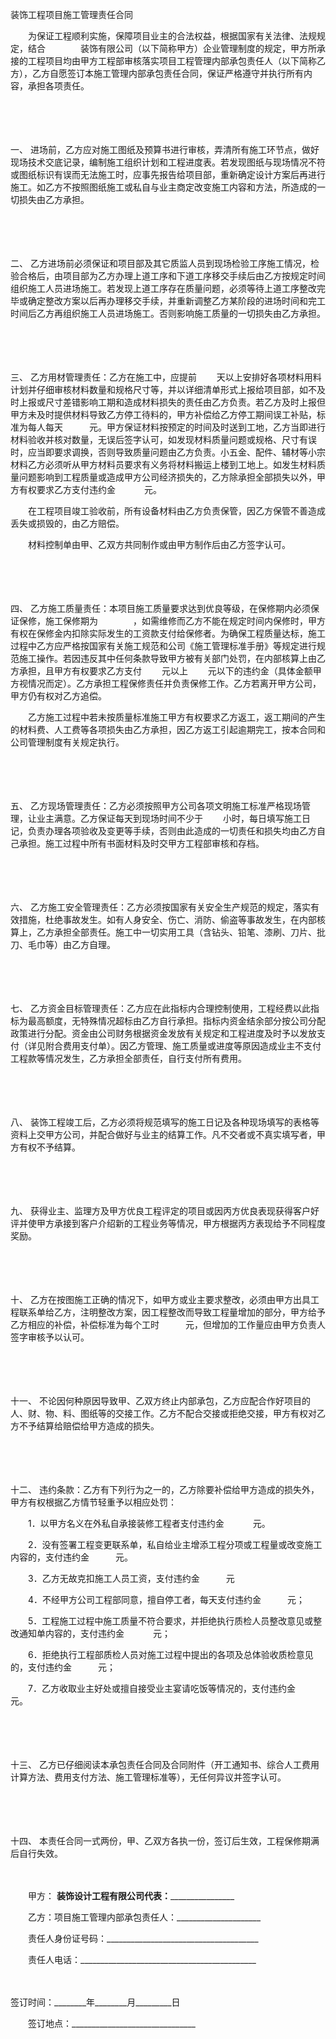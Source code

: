 



装饰工程项目施工管理责任合同



 

　　为保证工程顺利实施，保障项目业主的合法权益，根据国家有关法律、法规规定，结合　　　　装饰有限公司（以下简称甲方）企业管理制度的规定，甲方所承接的工程项目均由甲方工程部审核落实项目工程管理内部承包责任人（以下简称乙方），乙方自愿签订本施工管理内部承包责任合同，保证严格遵守并执行所有内容，承担各项责任。

　　

　　

一、
进场前，乙方应对施工图纸及预算书进行审核，弄清所有施工环节点，做好现场技术交底记录，编制施工组织计划和工程进度表。若发现图纸与现场情况不符或图纸标识有误而无法施工时，应事先报告给项目部，重新确定设计方案后再进行施工。如乙方不按照图纸施工或私自与业主商定改变施工内容和方法，所造成的一切损失由乙方承担。

　　

　　

二、
乙方进场前必须保证和项目部及其它质监人员到现场检验工序施工情况，检验合格后，由项目部为乙方办理上道工序和下道工序移交手续后由乙方按规定时间组织施工人员进场施工。若发现上道工序存在质量问题，必须等待上道工序整改完毕或确定整改方案以后再办理移交手续，并重新调整乙方某阶段的进场时间和完工时间后乙方再组织施工人员进场施工。否则影响施工质量的一切损失由乙方承担。

　　

　　

三、
乙方用材管理责任：乙方在施工中，应提前　　 天以上安排好各项材料用料计划并仔细审核材料数量和规格尺寸等，并以详细清单形式上报给项目部，如不及时上报或尺寸差错影响工期和造成材料损失的责任由乙方负责。若乙方及时上报但甲方未及时提供材料导致乙方停工待料的，甲方补偿给乙方停工期间误工补贴，标准为每人每天　　　元。甲方保证材料按预定的时间及时送到工地，乙方当即进行材料验收并核对数量，无误后签字认可，如发现材料质量问题或规格、尺寸有误时，应当即要求调换，否则导致质量问题由乙方负责。小五金、配件、辅材等小宗材料乙方必须听从甲方材料员要求有义务将材料搬运上楼到工地上。如发生材料质量问题影响到工程质量或造成甲方公司经济损失的，乙方除承担全部损失以外，甲方有权要求乙方支付违约金　　　 元。

　　在工程项目竣工验收前，所有设备材料由乙方负责保管，因乙方保管不善造成丢失或损毁的，由乙方赔偿。

　　材料控制单由甲、乙双方共同制作或由甲方制作后由乙方签字认可。

　　

　　

四、
乙方施工质量责任：本项目施工质量要求达到优良等级，在保修期内必须保证保修，施工保修期为　　　　，如需维修而乙方不能在规定时间内保修时，甲方有权在保修金内扣除实际发生的工资款支付给保修者。为确保工程质量达标，施工过程中乙方应严格按国家有关施工规范和公司《施工管理标准手册》等规定进行规范施工操作。若因违反其中任何条款导致甲方被有关部门处罚，在内部核算上由乙方承担，且甲方有权要求乙方支付　　 元以上　　 元以下的违约金（具体金额甲方视情况而定）。乙方承担工程保修责任并负责保修工作。乙方若离开甲方公司，甲方仍有权对乙方追偿。

　　乙方施工过程中若未按质量标准施工甲方有权要求乙方返工，返工期间的产生的材料费、人工费等各项损失由乙方承担，因乙方返工引起逾期完工，按本合同和公司管理制度有关规定执行。

　　

　　

五、
乙方现场管理责任：乙方必须按照甲方公司各项文明施工标准严格现场管理，让业主满意。乙方保证每天到现场时间不少于　　 小时，每日填写施工日记，负责办理各项验收及变更等手续，否则由此造成的一切责任和损失均由乙方自己承担。施工过程中所有书面材料及时交甲方工程部审核和存档。

　　

　　

六、
乙方施工安全管理责任：乙方必须按国家有关安全生产规范的规定，落实有效措施，杜绝事故发生。如有人身安全、伤亡、消防、偷盗等事故发生，在内部核算上，乙方承担全部责任。施工中一切实用工具（含钻头、铅笔、漆刷、刀片、批刀、毛巾等）由乙方自理。

　　

　　

七、
乙方资金目标管理责任：乙方应在此指标内合理控制使用，工程经费以此指标为最高额度，无特殊情况超标由乙方自行承担。指标内资金结余部分按公司分配政策进行分配。资金由公司财务根据资金发放有关规定和工程进度及时予以发放支付（详见附合费用支付单）。因乙方管理、施工质量或进度等原因造成业主不支付工程款等情况发生，乙方承担全部责任，自行支付所有费用。

　　

　　

八、
装饰工程竣工后，乙方必须将规范填写的施工日记及各种现场填写的表格等资料上交甲方公司，并配合做好与业主的结算工作。凡不交者或不真实填写者，甲方有权不予结算。

　　

　　

九、
获得业主、监理方及甲方优良工程评定的项目或因丙方优良表现获得客户好评并使甲方承接到客户介绍新的工程业务等情况，甲方根据丙方表现给予不同程度奖励。

　　

　　

十、
乙方在按图施工正确的情况下，如甲方或业主要求整改，必须由甲方出具工程联系单给乙方，注明整改方案，因工程整改而导致工程量增加的部分，甲方给予乙方相应的补偿，补偿标准为每个工时　　　元，但增加的工作量应由甲方负责人签字审核予以认可。

　　

　　

十一、
不论因何种原因导致甲、乙双方终止内部承包，乙方应配合作好项目的人、财、物、料、图纸等的交接工作。乙方不配合交接或拒绝交接，甲方有权对乙方不予结算给赔偿给甲方造成的损失。

　　

　　

十二、
违约条款：乙方有下列行为之一的，乙方除要补偿给甲方造成的损失外，甲方有权根据乙方情节轻重予以相应处罚：

　　1．以甲方名义在外私自承接装修工程者支付违约金　　　 元。

　　2．没有签署工程变更联系单，私自给业主增添工程分项或工程量或改变施工内容的，支付违约金　　　元。

　　3．乙方无故克扣施工人员工资，支付违约金　　　元

　　4．不经甲方公司工程部同意，擅自停工者，每天支付违约金　　　元；

　　5．工程施工过程中施工质量不符合要求，并拒绝执行质检人员整改意见或整改通知单内容的，支付违约金　　　 元；

　　6．拒绝执行工程部质检人员对施工过程中提出的各项及总体验收质检意见的，支付违约金　　　元；

　　7．乙方收取业主好处或擅自接受业主宴请吃饭等情况的，支付违约金　　　元。

　　

　　

十三、
乙方已仔细阅读本承包责任合同及合同附件（开工通知书、综合人工费用计算方法、费用支付方法、施工管理标准等），无任何异议并签字认可。

　　

　　

十四、
本责任合同一式两份，甲、乙双方各执一份，签订后生效，工程保修期满后自行失效。　　

　　

　　甲方： ______装饰设计工程有限公司代表：______________________

　　乙方：项目施工管理内部承包责任人：_____________________

　　责任人身份证号码：______________________________________

　　责任人电话：____________________________________________

　　


 签订时间：________年________月_________日
 
　　签订地点：_______________________________
 
　　



　　